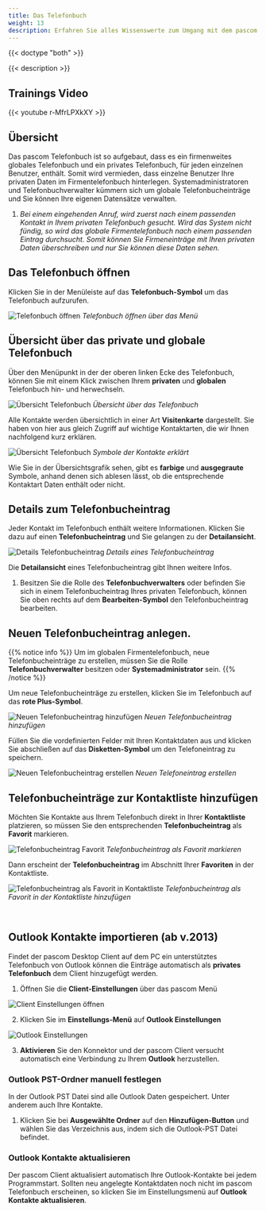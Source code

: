 ```yaml
---
title: Das Telefonbuch
weight: 13
description: Erfahren Sie alles Wissenswerte zum Umgang mit dem pascom Telefonbuch
---
```


{{< doctype "both" >}}
 
{{< description >}}

## Trainings Video

{{< youtube r-MfrLPXkXY  >}} 


## Übersicht


Das pascom Telefonbuch ist so aufgebaut, dass es ein firmenweites globales Telefonbuch und ein privates Telefonbuch, für jeden einzelnen Benutzer, enthält. Somit wird vermieden, dass einzelne Benutzer Ihre privaten Daten im Firmentelefonbuch hinterlegen. Systemadministratoren und Telefonbuchverwalter kümmern sich um globale Telefonbucheinträge und Sie können Ihre eigenen Datensätze verwalten. 

1. *Bei einem eingehenden Anruf, wird zuerst nach einem passenden Kontakt in Ihrem privaten Telefonbuch gesucht. Wird das System nicht fündig, so wird das globale Firmentelefonbuch nach einem passenden Eintrag durchsucht. Somit können Sie Firmeneinträge mit Ihren privaten Daten überschreiben und nur Sie können diese Daten sehen.* 

## Das Telefonbuch öffnen

Klicken Sie in der Menüleiste auf das **Telefonbuch-Symbol** um das Telefonbuch aufzurufen.

![Telefonbuch öffnen](open_phonebook.jpg)
*Telefonbuch öffnen über das Menü*
</br>

## Übersicht über das private und globale Telefonbuch

Über den Menüpunkt in der der oberen linken Ecke des Telefonbuch, können Sie mit einem Klick zwischen Ihrem **privaten** und **globalen** Telefonbuch hin- und herwechseln. 


![Übersicht Telefonbuch](overview_phonebook.de.jpg)
*Übersicht über das Telefonbuch*
</br>

Alle Kontakte werden übersichtlich in einer Art **Visitenkarte** dargestellt. Sie haben von hier aus gleich Zugriff auf wichtige Kontaktarten, die wir Ihnen nachfolgend kurz erklären. 

![Übersicht Telefonbuch](symbols_phonebook.de.jpg)
*Symbole der Kontakte erklärt*
</br>

Wie Sie in der Übersichtsgrafik sehen, gibt es **farbige** und **ausgegraute** Symbole, anhand denen sich ablesen lässt, ob die entsprechende Kontaktart Daten enthält oder nicht. 

## Details zum Telefonbucheintrag

Jeder Kontakt im Telefonbuch enthält weitere Informationen. Klicken Sie dazu auf einen **Telefonbucheintrag** und Sie gelangen zu der **Detailansicht**.

![Details Telefonbucheintrag](details_phonebook.de.jpg)
*Details eines Telefonbucheintrag*
</br>

Die **Detailansicht** eines Telefonbucheintrag gibt Ihnen weitere Infos. 

1. Besitzen Sie die Rolle des **Telefonbuchverwalters** oder befinden Sie sich in einem Telefonbucheintrag Ihres privaten Telefonbuch, können Sie oben rechts auf dem **Bearbeiten-Symbol** den Telefonbucheintrag bearbeiten. 

## Neuen Telefonbucheintrag anlegen.

{{% notice info %}}
Um im globalen Firmentelefonbuch, neue Telefonbucheinträge zu erstellen, müssen Sie die Rolle **Telefonbuchverwalter** besitzen oder **Systemadministrator** sein.
{{% /notice %}}

Um neue Telefonbucheinträge zu erstellen, klicken Sie im Telefonbuch auf das **rote Plus-Symbol**.

![Neuen Telefonbucheintrag hinzufügen](addnew_phonebook.de.jpg)
*Neuen Telefonbucheintrag hinzufügen*
</br>

Füllen Sie die vordefinierten Felder mit Ihren Kontaktdaten aus und klicken Sie abschließen auf das **Disketten-Symbol** um den Telefoneintrag zu speichern. 

![Neuen Telefonbucheintrag erstellen](create_phonebook.jpg)
*Neuen Telefoneintrag erstellen*
</br>


## Telefonbucheinträge zur Kontaktliste hinzufügen

Möchten Sie Kontakte aus Ihrem Telefonbuch direkt in Ihrer **Kontaktliste** platzieren, so müssen Sie den entsprechenden **Telefonbucheintrag** als **Favorit** markieren.

![Telefonbucheintrag Favorit](add_favorit.jpg)
*Telefonbucheintrag als Favorit markieren*

Dann erscheint der **Telefonbucheintrag** im Abschnitt Ihrer **Favoriten** in der Kontaktliste.

![Telefonbucheintrag als Favorit in Kontaktliste](favorit_in_contactlist.jpg)
*Telefonbucheintrag als Favorit in der Kontaktliste hinzufügen*

<br />

## Outlook Kontakte importieren (ab v.2013)

Findet der pascom Desktop Client auf dem PC ein unterstütztes Telefonbuch von Outlook können die Einträge automatisch als **privates Telefonbuch** dem Client hinzugefügt werden.

1. Öffnen Sie die **Client-Einstellungen** über das pascom Menü


![Client Einstellungen öffnen](open_clientsettings.jpg)
</br>

2. Klicken Sie im **Einstellungs-Menü** auf **Outlook Einstellungen**


![Outlook Einstellungen](outlook_settings.de.jpg)
</br>

3. **Aktivieren** Sie den Konnektor und der pascom Client versucht automatisch eine Verbindung zu Ihrem **Outlook** herzustellen.

### Outlook PST-Ordner manuell festlegen

In der Outlook PST Datei sind alle Outlook Daten gespeichert. Unter anderem auch Ihre Kontakte.

1. Klicken Sie bei **Ausgewählte Ordner** auf den **Hinzufügen-Button** und wählen Sie das Verzeichnis aus, indem sich die Outlook-PST Datei befindet.

### Outlook Kontakte aktualisieren

Der pascom Client aktualisiert automatisch Ihre Outlook-Kontakte bei jedem Programmstart. Sollten neu angelegte Kontaktdaten noch nicht im pascom Telefonbuch erscheinen, so klicken Sie im Einstellungsmenü auf **Outlook Kontakte aktualisieren**.  

<br />